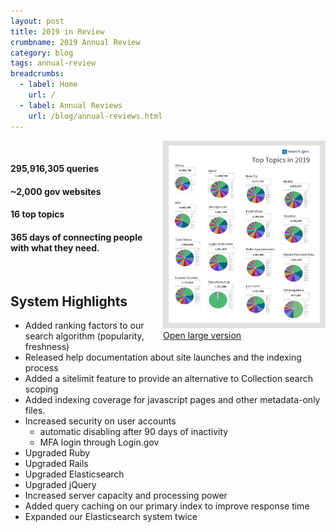 ```yaml
---
layout: post
title: 2019 in Review
crumbname: 2019 Annual Review
category: blog
tags: annual-review
breadcrumbs:
  - label: Home
    url: /
  - label: Annual Reviews
    url: /blog/annual-reviews.html
---
```

<span style="float:right;"><img 
  src="/files/2019_annual_review_small.png" 
  alt="Top Topics in 2019 poster, small version. Following is a link to a larger PDF version. The poster shows a set of 16 pie charts, one for each top topic. The pie charts show the details of the top 25 queries run in 2019 for that topic. The chart labels are accessible, but unfortunately the pie charts are image-only. Text versions are available on request, reach out to the Search team for assistnce." style="width:260px;height:300px;"><br />
<a href="/files/2019_annual_review_large.pdf">Open large version</a>
</span>
<br />

#### **295,916,305** queries
#### **~2,000 gov** websites
#### **16** top topics
#### **365** days of connecting people with what they need.

<br />

## System Highlights

* Added ranking factors to our search algorithm (popularity, freshness)
* Released help documentation about site launches and the indexing process
* Added a sitelimit feature to provide an alternative to Collection search scoping
* Added indexing coverage for javascript pages and other metadata-only files.
* Increased security on user accounts 
  * automatic disabling after 90 days of inactivity
  * MFA login through Login.gov
* Upgraded Ruby
* Upgraded Rails
* Upgraded Elasticsearch
* Upgraded jQuery
* Increased server capacity and processing power
* Added query caching on our primary index to improve response time
* Expanded our Elasticsearch system twice
